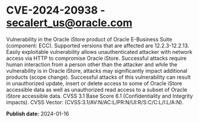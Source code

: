 # CVE-2024-20938 - secalert_us@oracle.com

Vulnerability in the Oracle iStore product of Oracle E-Business Suite (component: ECC).  Supported versions that are affected are 12.2.3-12.2.13. Easily exploitable vulnerability allows unauthenticated attacker with network access via HTTP to compromise Oracle iStore.  Successful attacks require human interaction from a person other than the attacker and while the vulnerability is in Oracle iStore, attacks may significantly impact additional products (scope change). Successful attacks of this vulnerability can result in  unauthorized update, insert or delete access to some of Oracle iStore accessible data as well as  unauthorized read access to a subset of Oracle iStore accessible data. CVSS 3.1 Base Score 6.1 (Confidentiality and Integrity impacts).  CVSS Vector: (CVSS:3.1/AV:N/AC:L/PR:N/UI:R/S:C/C:L/I:L/A:N).

**Publish date:** 2024-01-16
